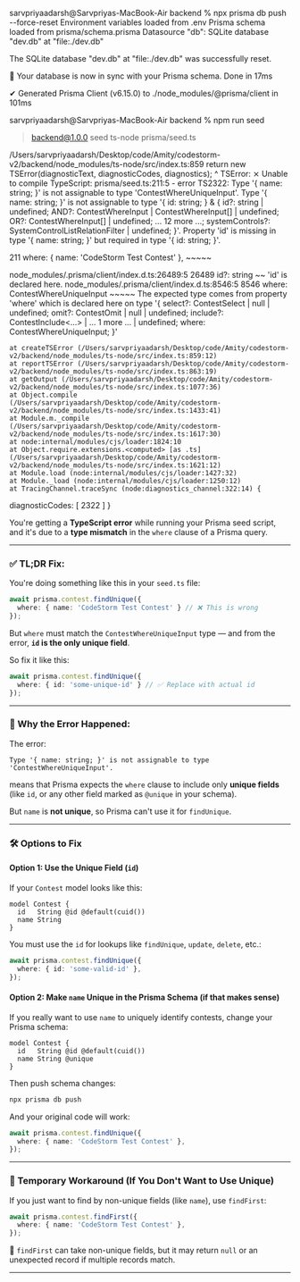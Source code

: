 sarvpriyaadarsh@Sarvpriyas-MacBook-Air backend % npx prisma db push --force-reset
Environment variables loaded from .env
Prisma schema loaded from prisma/schema.prisma
Datasource "db": SQLite database "dev.db" at "file:./dev.db"

The SQLite database "dev.db" at "file:./dev.db" was successfully reset.

🚀  Your database is now in sync with your Prisma schema. Done in 17ms

✔ Generated Prisma Client (v6.15.0) to ./node_modules/@prisma/client in 101ms

sarvpriyaadarsh@Sarvpriyas-MacBook-Air backend % npm run seed                    

> backend@1.0.0 seed
> ts-node prisma/seed.ts

/Users/sarvpriyaadarsh/Desktop/code/Amity/codestorm-v2/backend/node_modules/ts-node/src/index.ts:859
    return new TSError(diagnosticText, diagnosticCodes, diagnostics);
           ^
TSError: ⨯ Unable to compile TypeScript:
prisma/seed.ts:211:5 - error TS2322: Type '{ name: string; }' is not assignable to type 'ContestWhereUniqueInput'.
  Type '{ name: string; }' is not assignable to type '{ id: string; } & { id?: string | undefined; AND?: ContestWhereInput | ContestWhereInput[] | undefined; OR?: ContestWhereInput[] | undefined; ... 12 more ...; systemControls?: SystemControlListRelationFilter | undefined; }'.
    Property 'id' is missing in type '{ name: string; }' but required in type '{ id: string; }'.

211     where: { name: 'CodeStorm Test Contest' },
        ~~~~~

  node_modules/.prisma/client/index.d.ts:26489:5
    26489     id?: string
              ~~
    'id' is declared here.
  node_modules/.prisma/client/index.d.ts:8546:5
    8546     where: ContestWhereUniqueInput
             ~~~~~
    The expected type comes from property 'where' which is declared here on type '{ select?: ContestSelect<DefaultArgs> | null | undefined; omit?: ContestOmit<DefaultArgs> | null | undefined; include?: ContestInclude<...> | ... 1 more ... | undefined; where: ContestWhereUniqueInput; }'

    at createTSError (/Users/sarvpriyaadarsh/Desktop/code/Amity/codestorm-v2/backend/node_modules/ts-node/src/index.ts:859:12)
    at reportTSError (/Users/sarvpriyaadarsh/Desktop/code/Amity/codestorm-v2/backend/node_modules/ts-node/src/index.ts:863:19)
    at getOutput (/Users/sarvpriyaadarsh/Desktop/code/Amity/codestorm-v2/backend/node_modules/ts-node/src/index.ts:1077:36)
    at Object.compile (/Users/sarvpriyaadarsh/Desktop/code/Amity/codestorm-v2/backend/node_modules/ts-node/src/index.ts:1433:41)
    at Module.m._compile (/Users/sarvpriyaadarsh/Desktop/code/Amity/codestorm-v2/backend/node_modules/ts-node/src/index.ts:1617:30)
    at node:internal/modules/cjs/loader:1824:10
    at Object.require.extensions.<computed> [as .ts] (/Users/sarvpriyaadarsh/Desktop/code/Amity/codestorm-v2/backend/node_modules/ts-node/src/index.ts:1621:12)
    at Module.load (node:internal/modules/cjs/loader:1427:32)
    at Module._load (node:internal/modules/cjs/loader:1250:12)
    at TracingChannel.traceSync (node:diagnostics_channel:322:14) {
  diagnosticCodes: [ 2322 ]
}


You're getting a **TypeScript error** while running your Prisma seed script, and it's due to a **type mismatch** in the `where` clause of a Prisma query.

---

### ✅ TL;DR Fix:

You're doing something like this in your `seed.ts` file:

```ts
await prisma.contest.findUnique({
  where: { name: 'CodeStorm Test Contest' } // ❌ This is wrong
});
```

But `where` must match the `ContestWhereUniqueInput` type — and from the error, **`id` is the only unique field**.

So fix it like this:

```ts
await prisma.contest.findUnique({
  where: { id: 'some-unique-id' } // ✅ Replace with actual id
});
```

---

### 🧠 Why the Error Happened:

The error:

```
Type '{ name: string; }' is not assignable to type 'ContestWhereUniqueInput'.
```

means that Prisma expects the `where` clause to include only **unique fields** (like `id`, or any other field marked as `@unique` in your schema).

But `name` is **not unique**, so Prisma can't use it for `findUnique`.

---

### 🛠 Options to Fix

#### Option 1: Use the Unique Field (`id`)

If your `Contest` model looks like this:

```prisma
model Contest {
  id   String @id @default(cuid())
  name String
}
```

You must use the `id` for lookups like `findUnique`, `update`, `delete`, etc.:

```ts
await prisma.contest.findUnique({
  where: { id: 'some-valid-id' },
});
```

#### Option 2: Make `name` Unique in the Prisma Schema (if that makes sense)

If you really want to use `name` to uniquely identify contests, change your Prisma schema:

```prisma
model Contest {
  id   String @id @default(cuid())
  name String @unique
}
```

Then push schema changes:

```bash
npx prisma db push
```

And your original code will work:

```ts
await prisma.contest.findUnique({
  where: { name: 'CodeStorm Test Contest' },
});
```

---

### 🔁 Temporary Workaround (If You Don't Want to Use Unique)

If you just want to find by non-unique fields (like `name`), use `findFirst`:

```ts
await prisma.contest.findFirst({
  where: { name: 'CodeStorm Test Contest' },
});
```

🔸 `findFirst` can take non-unique fields, but it may return `null` or an unexpected record if multiple records match.

---
